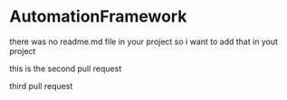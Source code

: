 # AutomationFramework

there was no readme.md file in your project so  i want to add that in yout project

this is the second pull request

third pull request
